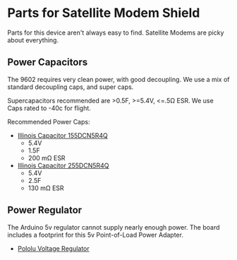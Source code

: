 Parts for Satellite Modem Shield
================================

Parts for this device aren't always easy to find. Satellite Modems are picky about everything.

Power Capacitors
----------------

The 9602 requires very clean power, with good decoupling. We use a mix of standard decoupling caps, and super caps.

Supercapacitors recommended are >0.5F, >=5.4V, <=.5Ω ESR.
We use Caps rated to -40c for flight.

Recommended Power Caps:

- [Illinois Capacitor 155DCN5R4Q](http://octopart.com/255dcn5r4q-illinois+capacitor-8159693)
  - 5.4V
  - 1.5F
  - 200 mΩ ESR
- [Illinois Capacitor 255DCN5R4Q](http://octopart.com/255dcn5r4q-illinois+capacitor-8159858)
  - 5.4V
  - 2.5F
  - 130 mΩ ESR

Power Regulator
---------------

The Arduino 5v regulator cannot supply nearly enough power. The board includes a footprint for this 5v Point-of-Load Power Adapter.

- [Pololu Voltage Regulator](http://www.pololu.com/catalog/product/2110)